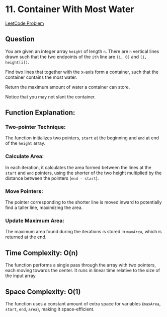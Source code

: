 # 11. Container With Most Water

[LeetCode Problem](https://leetcode.com/problems/container-with-most-water/)

## Question

You are given an integer array `height` of length `n`. There are `n` vertical lines drawn such that the two endpoints of the `ith` line are `(i, 0)` and `(i, height[i])`.

Find two lines that together with the x-axis form a container, such that the container contains the most water.

Return the maximum amount of water a container can store.

Notice that you may not slant the container.

## Function Explanation:

### **Two-pointer Technique**:

The function initializes two pointers, `start` at the beginning and `end` at end of the `height` array.

### **Calculate Area**:

In each iteration, it calculates the area formed between the lines at the `start` and `end` pointers, using the shorter of the two height multiplied by the distance between the pointers (`end - start`).

### **Move Pointers**:

The pointer corresponding to the shorter line is moved inward to potentially find a taller line, maximizing the area.

### **Update Maximum Area**:

The maximum area found during the iterations is stored in `maxArea`, which is returned at the end.

## Time Complexity: O(n)

The function performs a single pass through the array with two pointers, each moving towards the center. It runs in linear time relative to the size of the input array

## Space Complexity: O(1)

The function uses a constant amount of extra space for variables (`maxArea`, `start`, `end`, `area`), making it space-efficient.
